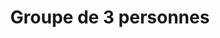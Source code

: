 ---
group: Norma Zen
id: nz3
info: Paiement sur place. ⚠️ **LE PRIX EST PAR PERSONNE**
price: 40
title: Groupe de 3 personnes
---